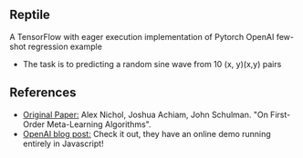 ## Reptile
A TensorFlow with eager execution implementation of Pytorch OpenAI few-shot regression example
- The task is to predicting a random sine wave from 10 (x, y)(x,y) pairs

## References
- [Original Paper:](https://arxiv.org/abs/1803.02999) Alex Nichol, Joshua Achiam, John Schulman. "On First-Order Meta-Learning Algorithms".
- [OpenAI blog post:](https://blog.openai.com/reptile) Check it out, they have an online demo running entirely in Javascript!
